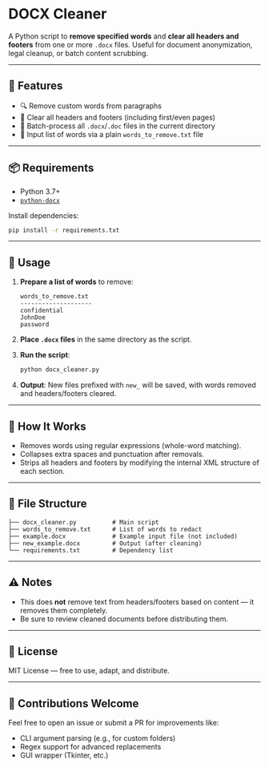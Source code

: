 # DOCX Cleaner

A Python script to **remove specified words** and **clear all headers and footers** from one or more `.docx` files. Useful for document anonymization, legal cleanup, or batch content scrubbing.

---

## 🚀 Features

- 🔍 Remove custom words from paragraphs
- 🧹 Clear all headers and footers (including first/even pages)
- 📂 Batch-process all `.docx`/`.doc` files in the current directory
- 📝 Input list of words via a plain `words_to_remove.txt` file

---

## 📦 Requirements

- Python 3.7+
- [`python-docx`](https://python-docx.readthedocs.io/en/latest/)

Install dependencies:

```bash
pip install -r requirements.txt
```

---

## 📁 Usage

1. **Prepare a list of words** to remove:

   ```text
   words_to_remove.txt
   --------------------
   confidential
   JohnDoe
   password
   ```

2. **Place `.docx` files** in the same directory as the script.

3. **Run the script**:

   ```bash
   python docx_cleaner.py
   ```

4. **Output**: New files prefixed with `new_` will be saved, with words removed and headers/footers cleared.

---

## 🧠 How It Works

- Removes words using regular expressions (whole-word matching).
- Collapses extra spaces and punctuation after removals.
- Strips all headers and footers by modifying the internal XML structure of each section.

---

## 📂 File Structure

```text
├── docx_cleaner.py          # Main script
├── words_to_remove.txt      # List of words to redact
├── example.docx             # Example input file (not included)
├── new_example.docx         # Output (after cleaning)
└── requirements.txt         # Dependency list
```

---

## ⚠️ Notes

- This does **not** remove text from headers/footers based on content — it removes them completely.
- Be sure to review cleaned documents before distributing them.

---

## 📄 License

MIT License — free to use, adapt, and distribute.

---

## 🙌 Contributions Welcome

Feel free to open an issue or submit a PR for improvements like:

- CLI argument parsing (e.g., for custom folders)
- Regex support for advanced replacements
- GUI wrapper (Tkinter, etc.)

